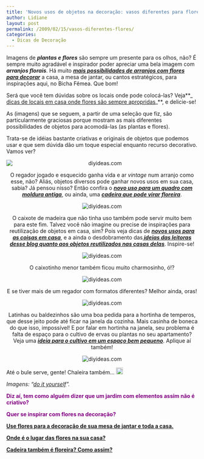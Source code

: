 ```yaml
---
title: 'Novos usos de objetos na decoração: vasos diferentes para flores'
author: Lidiane
layout: post
permalink: /2009/02/15/vasos-diferentes-flores/
categories:
  - Dicas de Decoração
---
```

Imagens de **_plantas e flores_** são sempre um presente para os olhos, não? É sempre muito agradável e inspirador poder apreciar uma bela imagem com **_arranjos florais_**. Há muito **_<a href="http://www.trololodemulher.com.br/2009/10/16/flores-decoracao/" target="_self">mais possibilidades de arranjos com flores para decorar</a>_** a casa, a mesa de jantar, ou cantos estratégicos, para inspirações aqui, no Bicha Fêmea. Que bom!

Será que você tem dúvidas sobre os locais onde pode colocá-las? Veja**_ <a href="http://www.trololodemulher.com.br/2009/03/10/flores-casa/" target="_self">dicas de locais em casa onde flores são sempre apropridas</a>_**, e delicie-se!

As (imagens) que se seguem, a partir de uma seleção que fiz, são particularmente graciosas porque mostram as mais diferentes possibilidades de objetos para acomodá-las (as plantas e flores).

Trata-se de idéias bastante criativas e originais de objetos que podemos usar e que sem dúvida dão um toque especial enquanto recurso decorativo. Vamos ver?

<p style="text-align: center;">
  <img class="aligncenter" style="display: block; float: none; margin-left: auto; margin-right: auto;" title="diyideas.com" src="http://diyideas.com/images/container-gardening_ss2.jpg" alt="diyideas.com" />
</p>

<p style="text-align: center;">
  O regador jogado e esquecido ganha vida e ar <em>vintage </em>num arranjo como esse, não? Aliás, objetos diversos pode ganhar novos usos em sua casa, sabia? Já pensou nisso? Então confira o <strong><em><a href="http://www.trololodemulher.com.br/2009/01/28/reutilizando-decoracao/" target="_self">novo uso para um quadro com moldura antiga</a></em></strong>, ou ainda, uma <strong><em><a href="http://www.trololodemulher.com.br/2009/02/23/reutilizacao-cadeira-jardim/" target="_self">cadeira que pode virar floreira</a></em></strong>.
</p>

<p style="text-align: center;">
  <img class="aligncenter" title="diyideas.com" src="http://diyideas.com/images/container-gardening_ss4.jpg" alt="diyideas.com" />
</p>

<p style="text-align: center;">
  O caixote de madeira que não tinha uso também pode servir muito bem para este fim. Talvez você não imagine ou precise de inspirações para reutilização de objetos em casa, sim? Pois veja dicas de <strong><em><a href="http://www.trololodemulher.com.br/2009/10/06/reutilizacao-de-objetos-2/" target="_self">novos usos para as coisas em casa</a></em></strong>, e a ainda o desdobramento das<strong><em><a href="http://www.trololodemulher.com.br/2009/10/07/reutilizacao-de-objetos/" target="_self"> ideias das leitoras desse blog quanto aos objetos reutilizados nas casas delas</a></em></strong>. Inspire-se!
</p>

<p style="text-align: center;">
  <img class="aligncenter" title="diyideas.com" src="http://diyideas.com/images/container-gardening_ss5.jpg" alt="diyideas.com" />
</p>

<p style="text-align: center;">
  O caixotinho menor também ficou muito charmosinho, ó!?
</p>

<p style="text-align: center;">
  <img class="aligncenter" title="diyideas.com" src="http://diyideas.com/images/container-gardening_ss14.jpg" alt="diyideas.com" />
</p>

<p style="text-align: center;">
  E se tiver mais de um regador com formatos diferentes? Melhor ainda, oras!
</p>

<p style="text-align: center;">
  <img class="aligncenter" title="diyideas.com" src="http://diyideas.com/images/container-gardening_ss15.jpg" alt="diyideas.com" />
</p>

<p style="text-align: center;">
  Latinhas ou baldezinhos são uma boa pedida para a hortinha de temperos, que desse jeito pode até ficar na janela da cozinha. Mais casinha de boneca do que isso, impossível! E por falar em hortinha na janela, seu problema é falta de espaço para o cultivo de ervas ou plantas no seu apartamento? Veja uma <strong><em><a href="http://www.trololodemulher.com.br/2009/08/24/horta-para-apartamento/" target="_self">ideia para o cultivo em um espaço bem pequeno</a></em></strong>. Aplique aí também!
</p>

<p style="text-align: center;">
  <img class="aligncenter" title="diyideas.com" src="http://diyideas.com/images/container-gardening_ss16.jpg" alt="diyideas.com" />
</p>

Até o bule serve, gente! Chaleira também… [<img style="display: inline;" title="clip_image001" src="https://www.trololodemulher.com.br/2009/02/clip-image001-thumb14.gif" alt="clip_image001" width="18" height="18" />](https://www.trololodemulher.com.br/2009/02/clip-image00122.gif)

_Imagens: “_<a href="http://www.diyideas.com/" target="_blank" rel="noopener noreferrer"><em>do it yourself</em></a>_”._

<span style="color: #800080;"><strong>Diz aí, tem como alguém dizer que um jardim com elementos assim não é criativo?</strong></span>

<span style="color: #800080;"><strong>Quer se inspirar com flores na decoração?</strong></span>

<span style="color: #800080;"><strong><a href="http://www.trololodemulher.com.br/2009/10/16/flores-decoracao/" target="_self">Use flores para a decoração de sua mesa de jantar e toda a casa.</a></strong></span>

<span style="color: #800080;"><strong><a href="http://www.trololodemulher.com.br/2009/03/10/flores-casa/" target="_self">Onde é o lugar das flores na sua casa?</a></strong></span>

<span style="color: #800080;"><strong><a href="http://www.trololodemulher.com.br/2009/02/23/reutilizacao-cadeira-jardim/" target="_self">Cadeira também é floreira? Como assim?</a></strong></span>

<span style="color: #800080;"><strong> </strong></span>